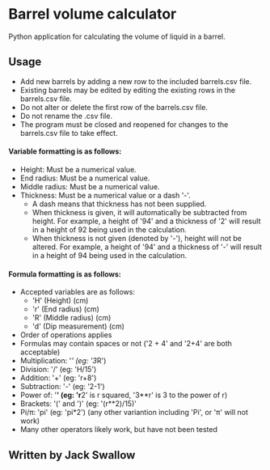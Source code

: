 # Barrel volume calculator
Python application for calculating the volume of liquid in a barrel.

## Usage
- Add new barrels by adding a new row to the included barrels.csv file.
- Existing barrels may be edited by editing the existing rows in the barrels.csv file.
- Do not alter or delete the first row of the barrels.csv file.
- Do not rename the .csv file.
- The program must be closed and reopened for changes to the barrels.csv file to take effect.


#### Variable formatting is as follows:
- Height: Must be a numerical value.
- End radius: Must be a numerical value.
- Middle radius: Must be a numerical value.
- Thickness: Must be a numerical value or a dash '-'. 
  - A dash means that thickness has not been supplied.
  - When thickness is given, it will automatically be subtracted from height. 
    For example, a height of '94' and a thickness of '2' will result in a height of 92 being used in the calculation.
  - When thickness is not given (denoted by '-'), height will not be altered.
    For example, a height of '94' and a thickness of '-' will result in a height of 94 being used in the calculation.


#### Formula formatting is as follows:
- Accepted variables are as follows:
  - 'H' (Height) (cm)
  - 'r' (End radius) (cm)
  - 'R' (Middle radius) (cm)
  - 'd' (Dip measurement) (cm)
- Order of operations applies
- Formulas may contain spaces or not ('2 + 4' and '2+4' are both acceptable)
- Multiplication: '*' (eg: '3*R')
- Division: '/' (eg: 'H/15')
- Addition: '+' (eg: 'r+8')
- Subtraction: '-' (eg: '2-1')
- Power of: '**' (eg: 'r**2' is r squared, '3**r' is 3 to the power of r)
- Brackets: '(' and ')' (eg: '(r**2)/15)'
- Pi/π: 'pi' (eg: 'pi*2') (any other variantion including 'Pi', or 'π' will not work)
- Many other operators likely work, but have not been tested

## Written by Jack Swallow
